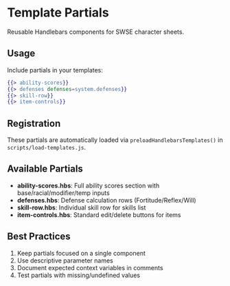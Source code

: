# Template Partials

Reusable Handlebars components for SWSE character sheets.

## Usage

Include partials in your templates:

```handlebars
{{> ability-scores}}
{{> defenses defenses=system.defenses}}
{{> skill-row}}
{{> item-controls}}
```

## Registration

These partials are automatically loaded via `preloadHandlebarsTemplates()` in `scripts/load-templates.js`.

## Available Partials

- **ability-scores.hbs**: Full ability scores section with base/racial/modifier/temp inputs
- **defenses.hbs**: Defense calculation rows (Fortitude/Reflex/Will)
- **skill-row.hbs**: Individual skill row for skills list
- **item-controls.hbs**: Standard edit/delete buttons for items

## Best Practices

1. Keep partials focused on a single component
2. Use descriptive parameter names
3. Document expected context variables in comments
4. Test partials with missing/undefined values
